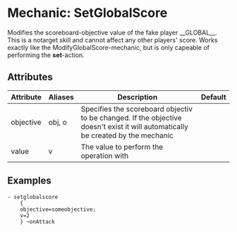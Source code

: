 Mechanic: SetGlobalScore
========================

Modifies the scoreboard-objective value of the fake player \_\_GLOBAL\_\_.
This is a notarget skill and cannot affect any other players' score.
Works exactly like the ModifyGlobalScore-mechanic, but is only capeable
of performing the **set**-action.

Attributes
----------

| Attribute | Aliases | Description                                                                                                                      | Default |
|-----------|---------|----------------------------------------------------------------------------------------------------------------------------------|---------|
| objective | obj, o  | Specifies the scoreboard objectiv to be changed. If the objective doesn't exist it will automatically be created by the mechanic |         |
| value     | v       | The value to perform the operation with                                                                                          |         |

  
Examples
----

    - setglobalscore
        {
        objective=someobjective;
        v=2
        } ~onAttack